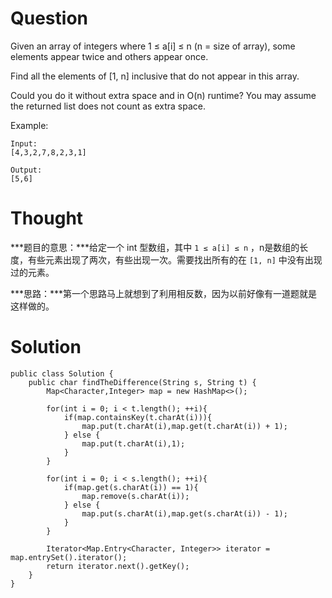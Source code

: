 # Question

Given an array of integers where 1 ≤ a[i] ≤ n (n = size of array), some elements appear twice and others appear once.

Find all the elements of [1, n] inclusive that do not appear in this array.

Could you do it without extra space and in O(n) runtime? You may assume the returned list does not count as extra space.

Example:

```
Input:
[4,3,2,7,8,2,3,1]

Output:
[5,6]
```

# Thought

***题目的意思：***给定一个 int 型数组，其中 `1 ≤ a[i] ≤ n` ，n是数组的长度，有些元素出现了两次，有些出现一次。需要找出所有的在 `[1, n]` 中没有出现过的元素。

***思路：***第一个思路马上就想到了利用相反数，因为以前好像有一道题就是这样做的。

# Solution

```
public class Solution {
    public char findTheDifference(String s, String t) {
        Map<Character,Integer> map = new HashMap<>();

        for(int i = 0; i < t.length(); ++i){
            if(map.containsKey(t.charAt(i))){
                map.put(t.charAt(i),map.get(t.charAt(i)) + 1);
            } else {
                map.put(t.charAt(i),1);
            }
        }

        for(int i = 0; i < s.length(); ++i){
            if(map.get(s.charAt(i)) == 1){
                map.remove(s.charAt(i));
            } else {
                map.put(s.charAt(i),map.get(s.charAt(i)) - 1);
            }
        }
       
        Iterator<Map.Entry<Character, Integer>> iterator = map.entrySet().iterator();
        return iterator.next().getKey();
    }
}
```




